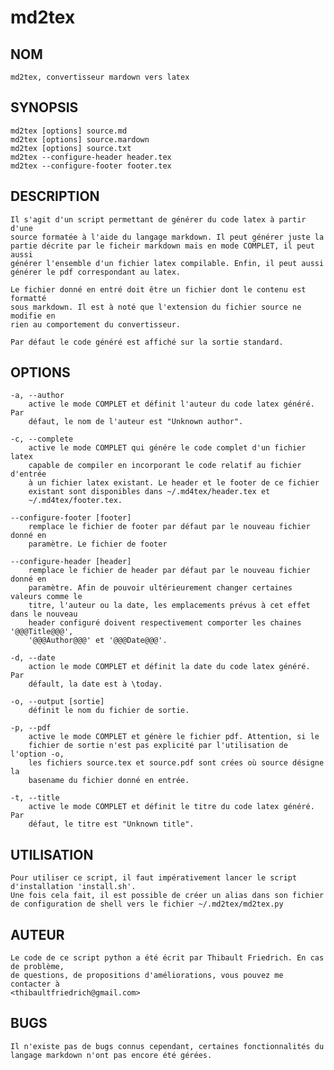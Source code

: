 md2tex
======


## NOM

	
	md2tex, convertisseur mardown vers latex

## SYNOPSIS

	md2tex [options] source.md 
	md2tex [options] source.mardown
	md2tex [options] source.txt
	md2tex --configure-header header.tex
	md2tex --configure-footer footer.tex

## DESCRIPTION

    Il s'agit d'un script permettant de générer du code latex à partir d'une
    source formatée à l'aide du langage markdown. Il peut générer juste la
    partie décrite par le ficheir markdown mais en mode COMPLET, il peut aussi
    générer l'ensemble d'un fichier latex compilable. Enfin, il peut aussi
    générer le pdf correspondant au latex.

	Le fichier donné en entré doit être un fichier dont le contenu est formatté
	sous markdown. Il est à noté que l'extension du fichier source ne modifie en
	rien au comportement du convertisseur.

	Par défaut le code généré est affiché sur la sortie standard.

## OPTIONS
	
	-a, --author
		active le mode COMPLET et définit l'auteur du code latex généré. Par
		défaut, le nom de l'auteur est "Unknown author".

	-c, --complete
		active le mode COMPLET qui génére le code complet d'un fichier latex
		capable de compiler en incorporant le code relatif au fichier d'entrée
		à un fichier latex existant. Le header et le footer de ce fichier
		existant sont disponibles dans ~/.md4tex/header.tex et
		~/.md4tex/footer.tex.
	
	--configure-footer [footer]
		remplace le fichier de footer par défaut par le nouveau fichier donné en
		paramètre. Le fichier de footer 

	--configure-header [header]
		remplace le fichier de header par défaut par le nouveau fichier donné en
		paramètre. Afin de pouvoir ultérieurement changer certaines valeurs comme le
		titre, l'auteur ou la date, les emplacements prévus à cet effet dans le nouveau
		header configuré doivent respectivement comporter les chaines '@@@Title@@@',
		'@@@Author@@@' et '@@@Date@@@'.

	-d, --date
		action le mode COMPLET et définit la date du code latex généré. Par
		défault, la date est à \today.

	-o, --output [sortie]
		définit le nom du fichier de sortie. 

	-p, --pdf
		active le mode COMPLET et génère le fichier pdf. Attention, si le
		fichier de sortie n'est pas explicité par l'utilisation de l'option -o,
		les fichiers source.tex et source.pdf sont crées où source désigne la
		basename du fichier donné en entrée.

	-t, --title
		active le mode COMPLET et définit le titre du code latex généré. Par
		défaut, le titre est "Unknown title".

## UTILISATION

    Pour utiliser ce script, il faut impérativement lancer le script d'installation 'install.sh'.
    Une fois cela fait, il est possible de créer un alias dans son fichier de configuration de shell vers le fichier ~/.md2tex/md2tex.py

## AUTEUR

	Le code de ce script python a été écrit par Thibault Friedrich.	En cas de problème, 
	de questions, de propositions d'améliorations, vous pouvez me contacter à
	<thibaultfriedrich@gmail.com>

## BUGS

	Il n'existe pas de bugs connus cependant, certaines fonctionnalités du
	langage markdown n'ont pas encore été gérées.


